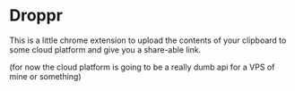 # Droppr
This is a little chrome extension to upload the contents of your clipboard to some cloud platform and give you a share-able link.

(for now the cloud platform is going to be a really dumb api for a VPS of mine or something)